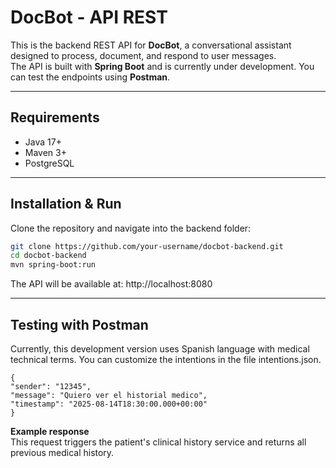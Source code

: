 # DocBot - API REST

This is the backend REST API for **DocBot**, a conversational assistant designed to process, document, and respond to user messages.  
The API is built with **Spring Boot** and is currently under development. You can test the endpoints using **Postman**.

---
## Requirements

- Java 17+
- Maven 3+
- PostgreSQL

---

## Installation & Run

Clone the repository and navigate into the backend folder:

```bash
git clone https://github.com/your-username/docbot-backend.git
cd docbot-backend
mvn spring-boot:run
```
The API will be available at:
http://localhost:8080

---

## Testing with Postman

Currently, this development version uses Spanish language with medical technical terms.
You can customize the intentions in the file intentions.json.

```
{
"sender": "12345",
"message": "Quiero ver el historial medico",
"timestamp": "2025-08-14T18:30:00.000+00:00"
}
```
**Example response**  
This request triggers the patient's clinical history service and returns all previous medical history.